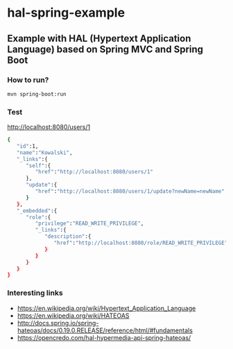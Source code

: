 # hal-spring-example
## Example with HAL (Hypertext Application Language) based on Spring MVC and Spring Boot

### How to run? 
```sh
mvn spring-boot:run
```
### Test
<http://localhost:8080/users/1>
```sh
{  
   "id":1,
   "name":"Kowalski",
   "_links":{  
      "self":{  
         "href":"http://localhost:8080/users/1"
      },
      "update":{  
         "href":"http://localhost:8080/users/1/update?newName=newName"
      }
   },
   "_embedded":{  
      "role":{  
         "privilege":"READ_WRITE_PRIVILEGE",
         "_links":{  
            "description":{  
               "href":"http://localhost:8080/role/READ_WRITE_PRIVILEGE"
            }
         }
      }
   }
}
```
### Interesting links
* https://en.wikipedia.org/wiki/Hypertext_Application_Language
* https://en.wikipedia.org/wiki/HATEOAS
* http://docs.spring.io/spring-hateoas/docs/0.19.0.RELEASE/reference/html/#fundamentals
* https://opencredo.com/hal-hypermedia-api-spring-hateoas/


